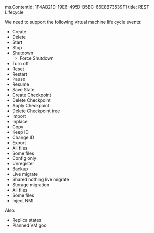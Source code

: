 ms.ContentId: 1F4AB21D-19E6-495D-B5BC-66E8B73539F1 
title: REST Lifecycle

We need to support the following virtual machine life cycle events:

- Create
- Delete
- Start
- Stop
 - Shutdown
   - Force Shutdown
 - Turn off
- Reset
- Restart
- Pause
- Resume
- Save State
- Create Checkpoint
- Delete Checkpoint
- Apply Checkpoint
- Delete Checkpoint tree
- Import
 - Inplace
 - Copy
 - Keep ID
 - Change ID
- Export
 - All files
 - Some files
 - Config only
- Unregister
- Backup
- Live migrate
- Shared nothing live migrate
- Storage migration
 - All files
 - Some files
- Inject NMI

Also:	
- Replica states
- Planned VM goo <!-- would this include writing and accessing the KVP goo? -->